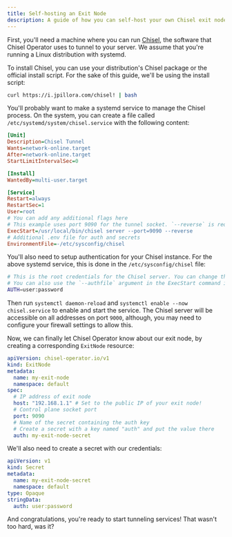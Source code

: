 ```yaml
---
title: Self-hosting an Exit Node
description: A guide of how you can self-host your own Chisel exit node.
---
```


First, you'll need a machine where you can run [Chisel](https://github.com/jpillora/chisel), the software that Chisel Operator uses to tunnel to your server.
We assume that you're running a Linux distribution with systemd.

To install Chisel, you can use your distribution's Chisel package or the official install script.
For the sake of this guide, we'll be using the install script:

```bash
curl https://i.jpillora.com/chisel! | bash
```

You'll probably want to make a systemd service to manage the Chisel process.
On the system, you can create a file called `/etc/systemd/system/chisel.service` with the following content:

```ini
[Unit]
Description=Chisel Tunnel
Wants=network-online.target
After=network-online.target
StartLimitIntervalSec=0

[Install]
WantedBy=multi-user.target

[Service]
Restart=always
RestartSec=1
User=root
# You can add any additional flags here
# This example uses port 9090 for the tunnel socket. `--reverse` is required for our use case.
ExecStart=/usr/local/bin/chisel server --port=9090 --reverse
# Additional .env file for auth and secrets
EnvironmentFile=-/etc/sysconfig/chisel
```

You'll also need to setup authentication for your Chisel instance. For the above systemd service, this is done in the `/etc/sysconfig/chisel` file:

```bash
# This is the root credentials for the Chisel server. You can change this to whatever you want. Just make sure to keep it a secret.
# You can also use the `--authfile` argument in the ExecStart command instead of this, for a custom ACL file (in JSON).
AUTH=user:password
```

Then run `systemctl daemon-reload` and `systemctl enable --now chisel.service` to enable and start the service. The Chisel server will be accessible on all addresses on port `9000`, although, you may need to configure your firewall settings to allow this.

Now, we can finally let Chisel Operator know about our exit node, by creating a corresponding `ExitNode` resource:

```yaml
apiVersion: chisel-operator.io/v1
kind: ExitNode
metadata:
  name: my-exit-node
  namespace: default
spec:
  # IP address of exit node
  host: "192.168.1.1" # Set to the public IP of your exit node!
  # Control plane socket port
  port: 9090
  # Name of the secret containing the auth key
  # Create a secret with a key named "auth" and put the value there
  auth: my-exit-node-secret
```

We'll also need to create a secret with our credentials:

```yaml
apiVersion: v1
kind: Secret
metadata:
  name: my-exit-node-secret
  namespace: default
type: Opaque
stringData:
  auth: user:password
```

And congratulations, you're ready to start tunneling services! That wasn't too hard, was it?

